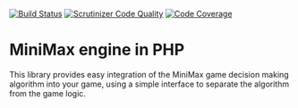[![Build Status](https://travis-ci.org/LucidTaZ/minimax.svg?branch=master)](https://travis-ci.org/LucidTaZ/minimax)
[![Scrutinizer Code Quality](https://scrutinizer-ci.com/g/LucidTaZ/minimax/badges/quality-score.png?b=master)](https://scrutinizer-ci.com/g/LucidTaZ/minimax/?branch=master)
[![Code Coverage](https://scrutinizer-ci.com/g/LucidTaZ/minimax/badges/coverage.png?b=master)](https://scrutinizer-ci.com/g/LucidTaZ/minimax/?branch=master)

MiniMax engine in PHP
=====================

This library provides easy integration of the MiniMax game decision making
algorithm into your game, using a simple interface to separate the algorithm
from the game logic.
